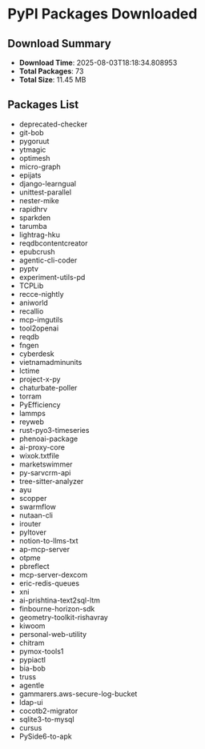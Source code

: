 # PyPI Packages Downloaded

## Download Summary
- **Download Time**: 2025-08-03T18:18:34.808953
- **Total Packages**: 73
- **Total Size**: 11.45 MB

## Packages List
- deprecated-checker
- git-bob
- pygoruut
- ytmagic
- optimesh
- micro-graph
- epijats
- django-learngual
- unittest-parallel
- nester-mike
- rapidhrv
- sparkden
- tarumba
- lightrag-hku
- reqdbcontentcreator
- epubcrush
- agentic-cli-coder
- pyptv
- experiment-utils-pd
- TCPLib
- recce-nightly
- aniworld
- recallio
- mcp-imgutils
- tool2openai
- reqdb
- fngen
- cyberdesk
- vietnamadminunits
- lctime
- project-x-py
- chaturbate-poller
- torram
- PyEfficiency
- lammps
- reyweb
- rust-pyo3-timeseries
- phenoai-package
- ai-proxy-core
- wixok.txtfile
- marketswimmer
- py-sarvcrm-api
- tree-sitter-analyzer
- ayu
- scopper
- swarmflow
- nutaan-cli
- irouter
- pyltover
- notion-to-llms-txt
- ap-mcp-server
- otpme
- pbreflect
- mcp-server-dexcom
- eric-redis-queues
- xni
- ai-prishtina-text2sql-ltm
- finbourne-horizon-sdk
- geometry-toolkit-rishavray
- kiwoom
- personal-web-utility
- chitram
- pymox-tools1
- pypiactl
- bia-bob
- truss
- agentle
- gammarers.aws-secure-log-bucket
- ldap-ui
- cocotb2-migrator
- sqlite3-to-mysql
- cursus
- PySide6-to-apk
